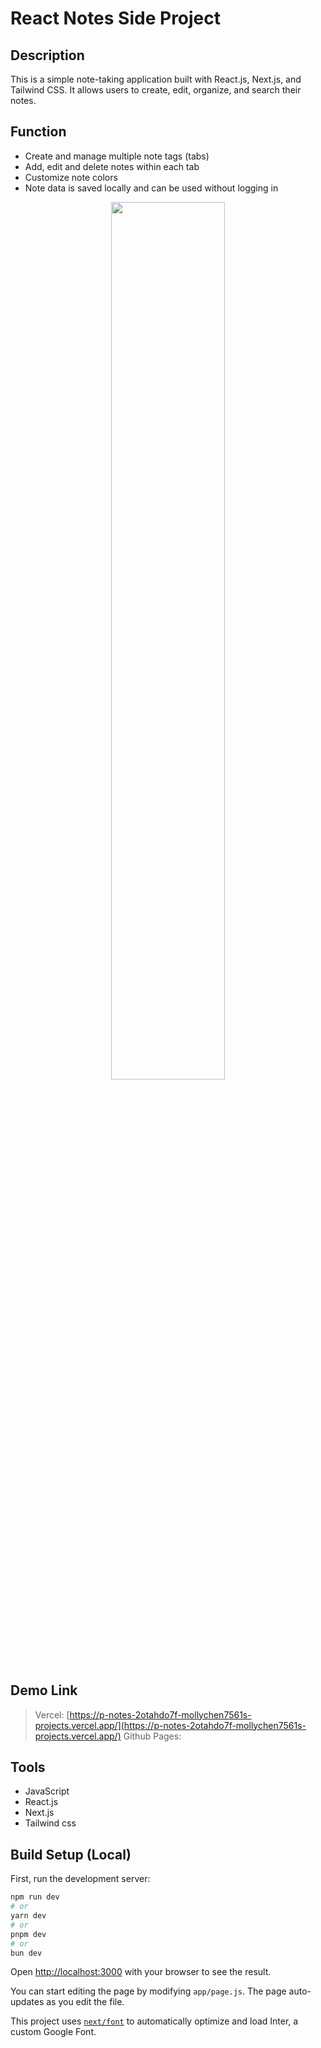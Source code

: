 # React Notes Side Project 
## Description
This is a simple note-taking application built with React.js, Next.js, and Tailwind CSS. It allows users to create, edit, organize, and search their notes.

## Function 
- Create and manage multiple note tags (tabs)
- Add, edit and delete notes within each tab
- Customize note colors
- Note data is saved locally and can be used without logging in

<center><img src="https://github.com/user-attachments/assets/5f455276-51a2-43cc-aee4-5782396b787a" width="60%"/></center>


## Demo Link
> Vercel: [https://p-notes-2otahdo7f-mollychen7561s-projects.vercel.app/](https://p-notes-2otahdo7f-mollychen7561s-projects.vercel.app/)
> Github Pages: 

## Tools
- JavaScript
- React.js
- Next.js
- Tailwind css

## Build Setup (Local)

First, run the development server:

```bash
npm run dev
# or
yarn dev
# or
pnpm dev
# or
bun dev
```

Open [http://localhost:3000](http://localhost:3000) with your browser to see the result.

You can start editing the page by modifying `app/page.js`. The page auto-updates as you edit the file.

This project uses [`next/font`](https://nextjs.org/docs/basic-features/font-optimization) to automatically optimize and load Inter, a custom Google Font.


